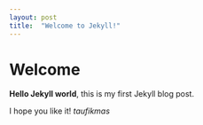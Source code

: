 ```yaml
---
layout: post
title:  "Welcome to Jekyll!"
---
```


# Welcome

**Hello Jekyll world**, this is my first Jekyll blog post.

I hope you like it!
*taufikmas*